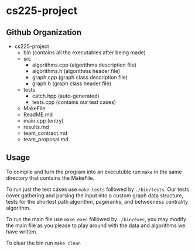 # cs225-project

## Github Organization

* cs225-project
  * bin (contains all the executables after being made)
  * src 
    * algorithms.cpp (algorithms description file)
    * algorithms.h (algorithms header file)
    * graph.cpp (graph class description file)
    * graph.h (graph class header file)
  * tests
    * catch.hpp (auto-generated)
    * tests.cpp (contains our test cases) 
  * MakeFile
  * ReadME.md
  * main.cpp (entry)
  * results.md
  * team_contract.md
  * team_proposal.md 

## Usage

To compile and turn the program into an executuble run `make` in the same directory that contains the MakeFile.

To run just the test cases use `make tests` followed by `./bin/tests`. Our tests cover gathering and parsing the input into a custom graph data structure, tests for the shortest path algorithm, pageranks, and betweeness centrality algorithm.  

To run the main file use `make exec` followed by `./bin/exec`, you may modify the main file as you please to play around with the data and algorithms we have written. 

To clear the bin run `make clean`

